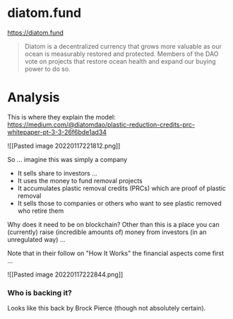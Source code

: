 # diatom.fund

https://diatom.fund

> Diatom is a decentralized currency that grows more valuable as our ocean is measurably restored and protected. Members of the DAO vote on projects that restore ocean health and expand our buying power to do so.

# Analysis

This is where they explain the model: https://medium.com/@diatomdao/plastic-reduction-credits-prc-whitepaper-pt-3-3-26f6bde1ad34

![[Pasted image 20220117221812.png]]

So ... imagine this was simply a company

* It sells share to investors ...
* It uses the money to fund removal projects
* It accumulates plastic removal credits (PRCs) which are proof of plastic removal
* It sells those to companies or others who want to see plastic removed who retire them

Why does it need to be on blockchain? Other than this is a place you can (currently) raise (incredible amounts of) money from investors (in an unregulated way) ...

Note that in their follow on "How It Works" the financial aspects come first ...

![[Pasted image 20220117222844.png]]

### Who is backing it?

Looks like this back by Brock Pierce (though not absolutely certain).
